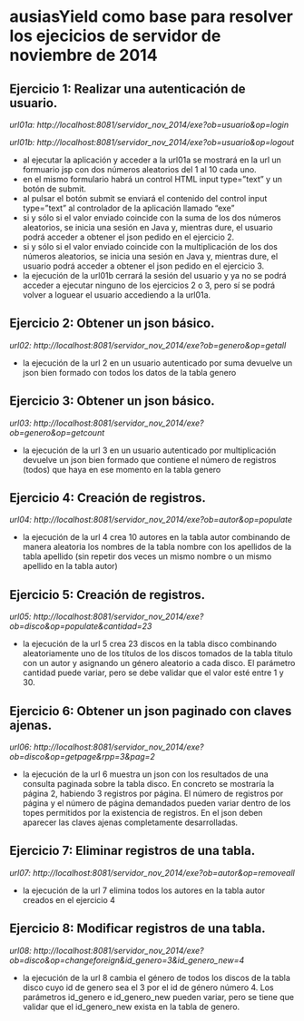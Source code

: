 # ausiasYield como base para resolver los ejecicios de servidor de noviembre de 2014



## Ejercicio 1: Realizar una autenticación de usuario. 

*url01a: http://localhost:8081/servidor_nov_2014/exe?ob=usuario&op=login*

*url01b: http://localhost:8081/servidor_nov_2014/exe?ob=usuario&op=logout*

* al ejecutar la aplicación y acceder a la url01a se mostrará en la url un formuario jsp con dos números aleatorios del 1 al 10 cada uno. 
* en el mismo formulario habrá un control HTML input type=”text” y un botón de submit.
* al pulsar el botón submit se enviará el contenido del control input type=”text” al controlador de la aplicación llamado “exe”
* si y sólo si el valor enviado coincide con la suma de los dos números aleatorios, se inicia una sesión en Java y, mientras dure, el usuario podrá acceder a obtener el json pedido en el ejercicio 2.
* si y sólo si el valor enviado coincide con la multiplicación de los dos números aleatorios, se inicia una sesión en Java y, mientras dure, el usuario podrá acceder a obtener el json pedido en el ejercicio 3.
* la ejecución de la url01b cerrará la sesión del usuario y ya no se podrá acceder a ejecutar ninguno de los ejercicios 2 o 3, pero sí se podrá volver a loguear el usuario accediendo a la url01a.

## Ejercicio 2: Obtener un json básico. 

*url02: http://localhost:8081/servidor_nov_2014/exe?ob=genero&op=getall*

* la ejecución de la url 2 en un usuario autenticado por suma devuelve un json bien formado con todos los datos de la tabla genero

## Ejercicio 3: Obtener un json básico.

*url03: http://localhost:8081/servidor_nov_2014/exe?ob=genero&op=getcount*

* la ejecución de la url 3 en un usuario autenticado por multiplicación devuelve un json bien formado que contiene el número de registros (todos) que haya en ese momento en la tabla genero

## Ejercicio 4: Creación de registros. 

*url04: http://localhost:8081/servidor_nov_2014/exe?ob=autor&op=populate*

* la ejecución de la url 4 crea 10 autores en la tabla autor combinando de manera aleatoria los nombres de la tabla nombre con los apellidos de la tabla apellido (sin repetir dos veces un mismo nombre o un mismo apellido en la tabla autor)

## Ejercicio 5: Creación de registros.

*url05: http://localhost:8081/servidor_nov_2014/exe?ob=disco&op=populate&cantidad=23*

* la ejecución de la url 5 crea 23 discos en la tabla disco combinando aleatoriamente uno de los títulos de los discos tomados de la tabla titulo con un autor y asignando un género aleatorio a cada disco. El parámetro cantidad puede variar, pero se debe validar que el valor esté entre 1 y 30.

## Ejercicio 6: Obtener un json paginado con claves ajenas. 

*url06: http://localhost:8081/servidor_nov_2014/exe?ob=disco&op=getpage&rpp=3&pag=2*

* la ejecución de la url 6 muestra un json con los resultados de una consulta paginada sobre la tabla disco. En concreto se mostraría la página 2, habiendo 3 registros por página. El número de registros por página y el número de página demandados pueden variar dentro de los topes permitidos por la existencia de registros. En el json deben aparecer las claves ajenas completamente desarrolladas.

## Ejercicio 7: Eliminar registros de una tabla. 

*url07: http://localhost:8081/servidor_nov_2014/exe?ob=autor&op=removeall*

* la ejecución de la url 7 elimina todos los autores en la tabla autor creados en el ejercicio 4

## Ejercicio 8: Modificar registros de una tabla.

*url08: http://localhost:8081/servidor_nov_2014/exe?ob=disco&op=changeforeign&id_genero=3&id_genero_new=4*

* la ejecución de la url 8 cambia el género de todos los discos de la tabla disco cuyo id de genero sea el 3 por el id de género número 4. Los parámetros id_genero e id_genero_new pueden variar, pero se tiene que validar que el id_genero_new exista en la tabla de genero.

